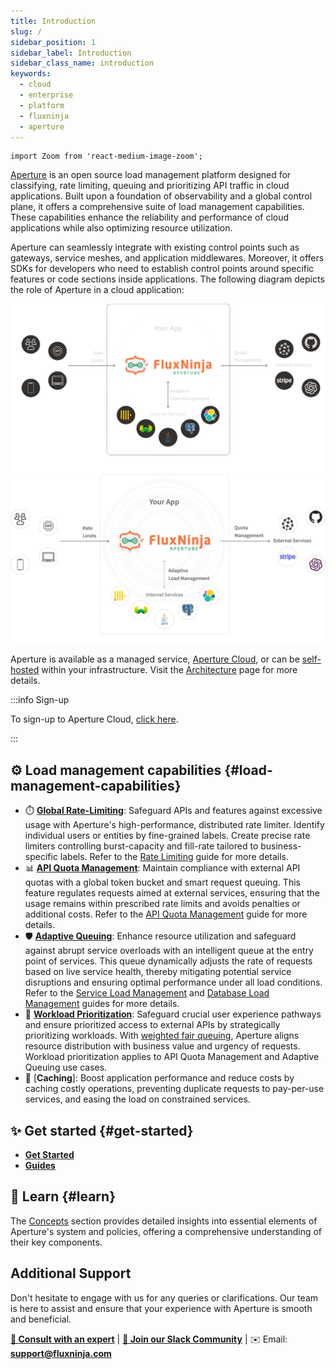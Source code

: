 ```yaml
---
title: Introduction
slug: /
sidebar_position: 1
sidebar_label: Introduction
sidebar_class_name: introduction
keywords:
  - cloud
  - enterprise
  - platform
  - fluxninja
  - aperture
---
```


```mdx-code-block
import Zoom from 'react-medium-image-zoom';
```

[Aperture](https://github.com/fluxninja/aperture) is an open source load
management platform designed for classifying, rate limiting, queuing and
prioritizing API traffic in cloud applications. Built upon a foundation of
observability and a global control plane, it offers a comprehensive suite of
load management capabilities. These capabilities enhance the reliability and
performance of cloud applications while also optimizing resource utilization.

Aperture can seamlessly integrate with existing control points such as gateways,
service meshes, and application middlewares. Moreover, it offers SDKs for
developers who need to establish control points around specific features or code
sections inside applications. The following diagram depicts the role of Aperture
in a cloud application:

![Unified Load Management (dark)](./assets/img/unified-load-management-dark.svg#gh-dark-mode-only)
![Unified Load Management (light)](./assets/img/unified-load-management-light.svg#gh-light-mode-only)

Aperture is available as a managed service, [Aperture Cloud][cloud], or can be
[self-hosted][self-hosted] within your infrastructure. Visit the
[Architecture][architecture] page for more details.

:::info Sign-up

To sign-up to Aperture Cloud, [click here][sign-up].

:::

## ⚙️ Load management capabilities {#load-management-capabilities}

- ⏱️ [**Global Rate-Limiting**](concepts/rate-limiter.md): Safeguard APIs and
  features against excessive usage with Aperture's high-performance, distributed
  rate limiter. Identify individual users or entities by fine-grained labels.
  Create precise rate limiters controlling burst-capacity and fill-rate tailored
  to business-specific labels. Refer to the
  [Rate Limiting](guides/per-user-rate-limiting.md) guide for more details.
- 📊 [**API Quota Management**](concepts/scheduler/quota-scheduler.md): Maintain
  compliance with external API quotas with a global token bucket and smart
  request queuing. This feature regulates requests aimed at external services,
  ensuring that the usage remains within prescribed rate limits and avoids
  penalties or additional costs. Refer to the
  [API Quota Management](guides/api-quota-management/api-quota-management.md)
  guide for more details.
- 🛡️ [**Adaptive Queuing**](concepts/scheduler/load-scheduler.md): Enhance
  resource utilization and safeguard against abrupt service overloads with an
  intelligent queue at the entry point of services. This queue dynamically
  adjusts the rate of requests based on live service health, thereby mitigating
  potential service disruptions and ensuring optimal performance under all load
  conditions. Refer to the
  [Service Load Management](aperture-for-infra/guides/service-load-management/service-load-management.md)
  and
  [Database Load Management](aperture-for-infra/guides/database-load-management/database-load-management.md)
  guides for more details.
- 🎯 [**Workload Prioritization**](concepts/scheduler/scheduler.md): Safeguard
  crucial user experience pathways and ensure prioritized access to external
  APIs by strategically prioritizing workloads. With
  [weighted fair queuing](https://en.wikipedia.org/wiki/Weighted_fair_queueing),
  Aperture aligns resource distribution with business value and urgency of
  requests. Workload prioritization applies to API Quota Management and Adaptive
  Queuing use cases.
- 💾 [**Caching**]: Boost application performance and reduce costs by caching
  costly operations, preventing duplicate requests to pay-per-use services, and
  easing the load on constrained services.

## ✨ Get started {#get-started}

- [**Get Started**](get-started/get-started.md)
- [**Guides**](guides/guides.md)

## 📖 Learn {#learn}

The [Concepts](concepts/concepts.md) section provides detailed insights into
essential elements of Aperture's system and policies, offering a comprehensive
understanding of their key components.

## Additional Support

Don't hesitate to engage with us for any queries or clarifications. Our team is
here to assist and ensure that your experience with Aperture is smooth and
beneficial.

<!-- vale off -->

[**💬 Consult with an expert**](https://calendly.com/desaijai/fluxninja-meeting)
|
[**👥 Join our Slack Community**](https://join.slack.com/t/fluxninja-aperture/shared_invite/zt-1vm2t2yjb-AG8rzKkB5TpPmqihJB6YYw)
| ✉️ Email: [**support@fluxninja.com**](mailto:support@fluxninja.com)

<!-- vale on -->

[cloud]: https://www.fluxninja.com/product
[sign-up]: https://app.fluxninja.com/sign-up
[architecture]: /aperture-for-infra/architecture.md
[self-hosted]: /aperture-for-infra/aperture-for-infra.md
